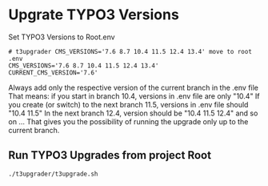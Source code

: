# Upgrate TYPO3 Versions

Set TYPO3 Versions to Root.env

```
# t3upgrader CMS_VERSIONS='7.6 8.7 10.4 11.5 12.4 13.4' move to root .env
CMS_VERSIONS='7.6 8.7 10.4 11.5 12.4 13.4'
CURRENT_CMS_VERSION='7.6'
```


Always add only the respective version of the current branch in the .env file
That means: if you start in branch 10.4, versions in .env file are only "10.4"
If you create (or switch) to the next branch 11.5, versions in .env file should "10.4 11.5"
In the next branch 12.4, version should be "10.4 11.5 12.4" and so on … That gives you
the possibility of running the upgrade only up to the current branch.

## Run TYPO3 Upgrades from project Root
```
./t3upgrader/t3upgrade.sh
```
